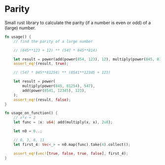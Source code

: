 
# Parity

Small rust library to calculate the parity (if a number is even or odd) of a (large) number.

```rust
fn usage() {
    // find the parity of a large number

    // (845**123 + 12) ** (547 * 845**814)

    let result = power(add(power(854, 123), 12), multiply(power(845, 814), 547));
    assert_eq!(result, true);

    // (547 * 845**81254) ** (8541**12345 + 123)

    let result = power(
        multiply(power(845, 81254), 547),
        add(power(8541, 12345), 123),
    );
    assert_eq!(result, false);
}

fn usage_on_function() {
    // x*x + 2
    let func = |x: u64| add(multiply(x, x), 2u8);

    let n0 = 0..;

    // 0, 3, 6, 11
    let first_4: Vec<_> = n0.map(func).take(4).collect();

    assert_eq!(vec![true, false, true, false], first_4);
}
```
